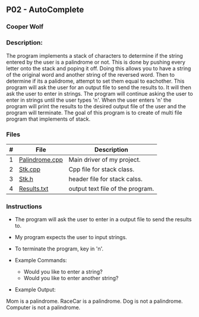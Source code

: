 ## P02 - AutoComplete
### Cooper Wolf
### Description:

The program implements a stack of characters to determine if the string entered by the user is a palindrome or not. This is done by pushing every letter onto the stack and poping it off. Doing this allows you to have a string of the original word and another string of the reversed word. Then to determine if its a palidrome, attempt to set them equal to eachother. This program will ask the user for an output file to send the results to. It will then ask the user to enter in strings. The program will continue asking the user to enter in strings until the user types 'n'. When the user enters 'n' the program will print the results to the desired output file of the user and the program will terminate. The goal of this program is to create of multi file program that implements of stack.

### Files

|   #   | File             | Description                                            |
| :---: | ---------------- | --------------------------------------------------     |
|   1   |    [Palindrome.cpp](https://github.com/Coop-Wolf/2143-OOP/blob/main/A%231/Palindrome.cpp)      | Main driver of my project.                     |
|   2   |    [Stk.cpp](https://github.com/Coop-Wolf/2143-OOP/blob/main/A%231/Stk.cpp)      | Cpp file for stack class.                |
|   3   |    [Stk.h](https://github.com/Coop-Wolf/2143-OOP/blob/main/A%231/stk.h)   | header file for stack calss.                |
|   4   |    [Results.txt](https://github.com/Coop-Wolf/2143-OOP/blob/main/A%231/Results.txt)   | output text file of the program.

### Instructions

- The program will ask the user to enter in a output file to send the results to.
- My program expects the user to input strings.
- To terminate the program, key in 'n'.

- Example Commands:
    - Would you like to enter a string?
    - Would you like to enter another string?

- Example Output:

Mom is a palindrome.
RaceCar is a palindrome.
Dog is not a palindrome.
Computer is not a palindrome.